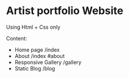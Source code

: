 # Artist portfolio Website

Using Html + Css only

Content:
- Home page /index
- About /index #about
- Responsive Gallery /gallery
- Static Blog /blog
